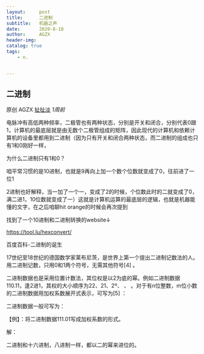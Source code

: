 ```yaml
---
layout:     post
title:      二进制
subtitle:   机器之声
date:       2020-8-18
author:     AGZX
header-img: 
catalog: true
tags:
    - n.


---
```


## 二进制

原创 AGZX [扯扯淡](javascript:void(0);) *1周前*

电脉冲有高低两种频率，二极管也有两种状态，分别是开关和闭合，分别代表0跟1，计算机的最底层就是由无数个二极管组成的矩阵，因此现代的计算机和依赖计算机的设备里都用到二进制（因为只有开关和闭合两种状态，而二进制的组成也只有1和0刚好一样，

为什么二进制只有1和0？

咱平常习惯的是10进制，也就是9再向上加一个数个位数就变成了0，往前进了一位1

2进制也好解释，当一加了一个一，变成了2的时候，个位数此时的二就变成了0，满二进1，10位数就变成了一）这就是计算机运算的最底层的逻辑，也就是机器能懂的文字，在之后咱聊hit orange的时候会再次提到

找到了一个10进制和二进制转换的website↓

https://tool.lu/hexconvert/

百度百科-二进制的诞生

17世纪至18世纪的德国数学家莱布尼茨，是世界上第一个提出二进制记数法的人。用二进制记数，只用0和1两个符号，无需其他符号[4] 。

二进制数据也是采用位置计数法，其位权是以2为底的幂。例如二进制数据110.11，逢2进1，其权的大小顺序为22、21、2º、 、 。对于有n位整数，m位小数的二进制数据用加权系数展开式表示，可写为[5] ：



二进制数据一般可写为：

【例】：将二进制数据111.01写成加权系数的形式。

解：

二进制和十六进制，八进制一样，都以二的幂来进位的。